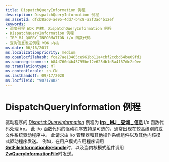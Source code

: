 ```yaml
---
title: DispatchQueryInformation 例程
description: DispatchQueryInformation 例程
ms.assetid: dfcb8ad0-ae95-4dd7-b4c8-a2f3ad4b12ef
keywords:
- 调度例程 WDK 内核，DispatchQueryInformation 例程
- DispatchQueryInformation 例程
- IRP_MJ_QUERY_INFORMATION i/o 函数代码
- 查询信息发送例程 WDK 内核
ms.date: 06/16/2017
ms.localizationpriority: medium
ms.openlocfilehash: fca27ae13465ce961bb11a4cbf2ccbd64be09fd1
ms.sourcegitcommit: b84d760d4b45795be12e625db1d5a4167dc2c9ee
ms.translationtype: MT
ms.contentlocale: zh-CN
ms.lasthandoff: 09/17/2020
ms.locfileid: "90717482"
---
```

# <a name="dispatchqueryinformation-routines"></a>DispatchQueryInformation 例程





驱动程序的 [*DispatchQueryInformation*](/windows-hardware/drivers/ddi/wdm/nc-wdm-driver_dispatch) 例程为 [**irp \_ MJ \_ 查询 \_ 信息**](./irp-mj-query-information.md) i/o 函数代码处理 irp。 此 i/o 函数代码的驱动程序支持是可选的，通常出现在较高级别的或文件系统驱动程序中。 此请求由 i/o 管理器和其他操作系统组件以及其他内核模式驱动程序发送。 例如，在用户模式应用程序调用 [**GetFileInformationByHandle**](/windows/win32/api/fileapi/nf-fileapi-getfileinformationbyhandle)时，以及当内核模式组件调用 [**ZwQueryInformationFile**](/windows-hardware/drivers/ddi/ntifs/nf-ntifs-ntqueryinformationfile)时发送。

 

